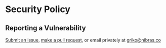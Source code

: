 # Security Policy

## Reporting a Vulnerability

[Submit an issue](https://github.com/grikomsn/improved-happiness/issues), [make a pull request](https://github.com/grikomsn/improved-happiness/compare), or email privately at griko@nibras.co
